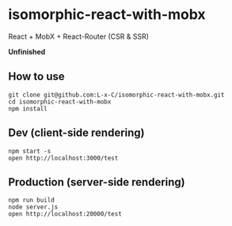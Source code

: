 # isomorphic-react-with-mobx
React + MobX + React-Router (CSR & SSR)

**Unfinished**

## How to use

```
git clone git@github.com:L-x-C/isomorphic-react-with-mobx.git
cd isomorphic-react-with-mobx
npm install
```

## Dev (client-side rendering)

```
npm start -s
open http://localhost:3000/test
```

## Production (server-side rendering)

```
npm run build
node server.js
open http://localhost:20000/test
```